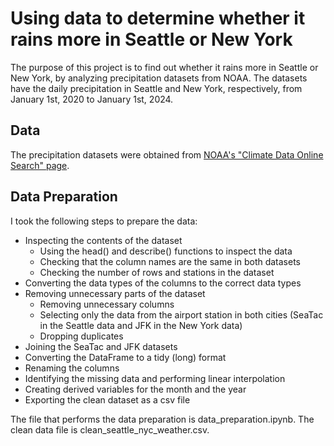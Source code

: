 # Using data to determine whether it rains more in Seattle or New York
The purpose of this project is to find out whether it rains more in Seattle or New York, by analyzing precipitation datasets from NOAA. The datasets have the daily precipitation in Seattle and New York, respectively, from January 1st, 2020 to January 1st, 2024.

## Data
The precipitation datasets were obtained from [NOAA's "Climate Data Online Search" page]( https://www.ncei.noaa.gov/cdo-web/search?datasetid=GHCND).

## Data Preparation
I took the following steps to prepare the data:
- Inspecting the contents of the dataset
    - Using the head() and describe() functions to inspect the data
    - Checking that the column names are the same in both datasets
    - Checking the number of rows and stations in the dataset
- Converting the data types of the columns to the correct data types
- Removing unnecessary parts of the dataset
    - Removing unnecessary columns
    - Selecting only the data from the airport station in both cities (SeaTac in the Seattle data and JFK in the New York data)
    - Dropping duplicates
- Joining the SeaTac and JFK datasets
- Converting the DataFrame to a tidy (long) format
- Renaming the columns
- Identifying the missing data and performing linear interpolation
- Creating derived variables for the month and the year
- Exporting the clean dataset as a csv file

The file that performs the data preparation is data_preparation.ipynb. The clean data file is clean_seattle_nyc_weather.csv.
